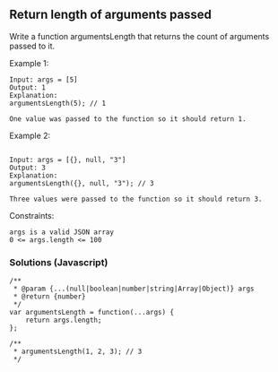 ## Return length of arguments passed

Write a function argumentsLength that returns the count of arguments passed to it.

Example 1:
```
Input: args = [5]
Output: 1
Explanation:
argumentsLength(5); // 1

One value was passed to the function so it should return 1.
```
Example 2:
```

Input: args = [{}, null, "3"]
Output: 3
Explanation: 
argumentsLength({}, null, "3"); // 3

Three values were passed to the function so it should return 3.
```

Constraints:
```
args is a valid JSON array
0 <= args.length <= 100
```
### Solutions (Javascript)
```
/**
 * @param {...(null|boolean|number|string|Array|Object)} args
 * @return {number}
 */
var argumentsLength = function(...args) {
    return args.length;
};

/**
 * argumentsLength(1, 2, 3); // 3
 */
 ```